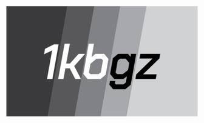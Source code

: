 <a href="https://1kbgz.com">
  <img src="https://raw.githubusercontent.com/1kbgz/.github/main/logo.png" />
</a>
